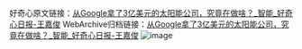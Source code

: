 好奇心原文链接：[从Google拿了3亿美元的太阳能公司，究竟在做啥？_智能_好奇心日报-王嘉俊](https://www.qdaily.com/articles/6896.html)
WebArchive归档链接：[从Google拿了3亿美元的太阳能公司，究竟在做啥？_智能_好奇心日报-王嘉俊](http://web.archive.org/web/20190623171456/https://www.qdaily.com/articles/6896.html)
![image](http://ww3.sinaimg.cn/large/007d5XDply1g3wb9vpccnj30u02n2hdt)
